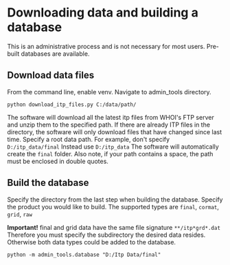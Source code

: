 # Downloading data and building a database
This is an administrative process and is not necessary for most users. Pre-built databases are available.

## Download data files
From the command line, enable venv. Navigate to admin_tools directory.

```
python download_itp_files.py C:/data/path/
```

The software will download all the latest itp files from WHOI's FTP server and unzip them to the specified path. If there are already ITP files in the directory, the software will only download files that have changed since last time. Specify a root data path. For example, don't specify `D:/itp_data/final` Instead use `D:/itp_data` The software will automatically create the `final` folder. Also note, if your path contains a space, the path must be enclosed in double quotes.

## Build the database
Specify the directory from the last step when building the database. Specify the product you would like to build. The supported types are `final`, `cormat`, `grid`, `raw`

**Important!** final and grid data have the same file signature `**/itp*grd*.dat` Therefore you must specify the subdirectory the desired data resides. Otherwise both data types could be added to the database. 
```
python -m admin_tools.database "D:/Itp Data/final"
```